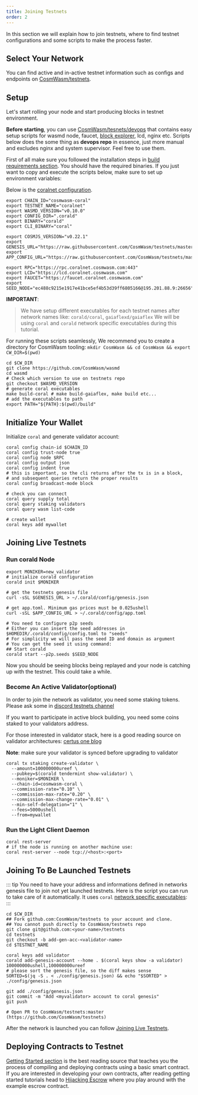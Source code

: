 ```yaml
---
title: Joining Testnets
order: 2
---
```


In this section we will explain how to join testnets, where to find testnet configurations and some scripts to make the process faster.

## Select Your Network

You can find active and in-active testnet information such as configs and endpoints on [CosmWasm/testnets](https://github.com/CosmWasm/testnets).

## Setup

Let's start rolling your node and start producing blocks in testnet environment.

**Before starting**, you can use [CosmWasm/tesnets/devops](https://github.com/CosmWasm/testnets/tree/master/devops) that contains easy setup scripts for wasmd
node, faucet, [block explorer](https://github.com/CosmWasm/big-dipper), lcd, nginx etc. Scripts
below does the some thing as **devops repo** in essence, just more manual and excludes nginx and system supervisor. Feel free
to use them.

First of all make sure you followed the installation steps in [build requirements section](./build-requirements.md). You should have the required binaries. If you just want to copy and execute the scripts below, make sure to set up environment variables:

Below is the [coralnet configuration](https://github.com/CosmWasm/testnets/tree/master/coralnet).

```shell
export CHAIN_ID="cosmwasm-coral"
export TESTNET_NAME="coralnet"
export WASMD_VERSION="v0.10.0"
export CONFIG_DIR=".corald"
export BINARY="corald"
export CLI_BINARY="coral"

export COSMJS_VERSION="v0.22.1"
export GENESIS_URL="https://raw.githubusercontent.com/CosmWasm/testnets/master/coralnet/config/genesis.json"
export APP_CONFIG_URL="https://raw.githubusercontent.com/CosmWasm/testnets/master/coralnet/config/app.toml"

export RPC="https://rpc.coralnet.cosmwasm.com:443"
export LCD="https://lcd.coralnet.cosmwasm.com"
export FAUCET="https://faucet.coralnet.cosmwasm.com"
export SEED_NODE="ec488c9215e1917e41bce5ef4b53d39ff6805166@195.201.88.9:26656"
```

**IMPORTANT**:
>We have setup different executables for each testnet names after network names like: `corald/coral`, `gaiaflexd/gaiaflex`
We will be using `coral` and `corald` network specific executables during this tutorial.

For running these scripts seamlessly, We recommend you to create a directory for CosmWasm tooling:
`mkdir CosmWasm && cd CosmWasm && export CW_DIR=$(pwd)`

```shell
cd $CW_DIR
git clone https://github.com/CosmWasm/wasmd
cd wasmd
# Check which version to use on testnets repo
git checkout $WASMD_VERSION
# generate coral executables
make build-coral # make build-gaiaflex, make build etc...
# add the executables to path
export PATH="${PATH}:$(pwd)/build"
```

## Initialize Your Wallet

Initialize `coral` and generate validator account:

```shell
coral config chain-id $CHAIN_ID
coral config trust-node true
coral config node $RPC
coral config output json
coral config indent true
# this is important, so the cli returns after the tx is in a block,
# and subsequent queries return the proper results
coral config broadcast-mode block

# check you can connect
coral query supply total
coral query staking validators
coral query wasm list-code

# create wallet
coral keys add mywallet
```

## Joining Live Testnets

### Run corald Node

```shell
export MONIKER=new_validator
# initialize corald configuration
corald init $MONIKER

# get the testnets genesis file
curl -sSL $GENESIS_URL > ~/.corald/config/genesis.json

# get app.toml. Minimum gas prices must be 0.025ushell
curl -sSL $APP_CONFIG_URL > ~/.corald/config/app.toml

# You need to configure p2p seeds
# Either you can insert the seed addresses in $HOMEDIR/.corald/config/config.toml to "seeds"
# For simplicity we will pass the seed ID and domain as argument
# You can get the seed it using command:
## Start corald
corald start --p2p.seeds $SEED_NODE
```

Now you should be seeing blocks being replayed and your node is catching up with the testnet. This could take a while.

### Become An Active Validator(optional)

In order to join the network as validator, you need some staking tokens.
Please ask some in [discord testnets channel](https://docs.cosmwasm.com/chat)

If you want to participate in active block building, you need some coins staked to your validators address.

For those interested in validator stack, here is a good reading source on validator architectures: [certus one blog](https://kb.certus.one/)

**Note**: make sure your validator is synced before upgrading to validator

```shell
coral tx staking create-validator \
  --amount=100000000ureef \
  --pubkey=$(corald tendermint show-validator) \
  --moniker=$MONIKER \
  --chain-id=cosmwasm-coral \
  --commission-rate="0.10" \
  --commission-max-rate="0.20" \
  --commission-max-change-rate="0.01" \
  --min-self-delegation="1" \
  --fees=5000ushell
  --from=mywallet
```

### Run the Light Client Daemon

```shell
coral rest-server
# if the node is running on another machine use:
coral rest-server --node tcp://<host>:<port>
```

## Joining To Be Launched Testnets

::: tip
You need to have your address and informations defined in networks genesis file to join not yet launched testnets.
Here is the script you can run to take care of it automatically. It uses `coral` [network specific executables](https://github.com/CosmWasm/testnets/tree/master/coralnet):
:::
  
```shell
cd $CW_DIR
## Fork github.com:CosmWasm/testnets to your account and clone.
## You cannot push directly to CosmWasm/testnets repo
git clone git@github.com:<your-name>/testnets
cd testnets
git checkout -b add-gen-acc-<validator-name>
cd $TESTNET_NAME

coral keys add validator
corald add-genesis-account --home . $(coral keys show -a validator) 100000000ushell,100000000ureef
# please sort the genesis file, so the diff makes sense
SORTED=$(jq -S . < ./config/genesis.json) && echo "$SORTED" > ./config/genesis.json

git add ./config/genesis.json
git commit -m "Add <myvalidator> account to coral genesis"
git push

# Open PR to CosmWasm/testnets:master (https://github.com/CosmWasm/testnets)
```

After the network is launched you can follow [Joining Live Testnets](#joining-live-testnets).

## Deploying Contracts to Testnet

[Getting Started section](../getting-started/intro.md) is the best reading source that teaches you the process of compiling and deploying contracts using a basic smart contract. If you are interested in developing your own contracts, after reading getting started tutorials head to [Hijacking Escrow](../learn/hijack-escrow/intro.md) where you play around with the example escrow contract.
